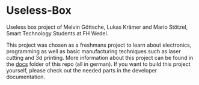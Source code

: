 # Useless-Box
Useless box project of Melvin Göttsche, Lukas Krämer and Mario Stötzel, Smart Technology Students at FH Wedel.

This project was chosen as a freshmans project to learn about electronics, programming as well as basic manufacturing techniques such as laser cutting and 3d printing. More information about this project can be found in the [docs](https://github.com/kraemerlukas314/Useless-Box/tree/main/docs) folder of this repo (all in german).
If you want to build this project yourself, please check out the needed parts in the developer documentation.